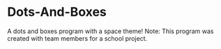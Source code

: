 # Dots-And-Boxes
A dots and boxes program with a space theme! Note: This program was created with team members for a school project.
